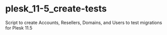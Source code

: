 plesk_11-5_create-tests
=======================

Script to create Accounts, Resellers, Domains, and Users to test migrations for Plesk 11.5
